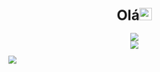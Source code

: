 <div align="center">
   <h1>Olá<img src="https://media.giphy.com/media/hvRJCLFzcasrR4ia7z/giphy.gif" width="25px"></h1>
</div>

<div align="center">
   <img src="https://github-readme-stats.vercel.app/api?username=matheus-garcia&count_private=true&show_icons=true&hide_title=true&hide=stars" />
</div>

<div align="center">
   <img src="https://github-profile-trophy.vercel.app/?username=matheus-garcia&theme=flat&no-frame=true&margin-w=30" />
</div>

<!-- It is https://yhype.me/ views count tracker, please remove it or use your own -->
![](https://hit.yhype.me/github/profile?user_id=21963240)
